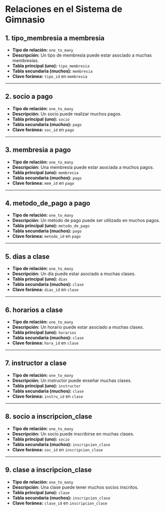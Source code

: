# Relaciones en el Sistema de Gimnasio

## 1. tipo_membresia a membresia
- **Tipo de relación:** `one_to_many`
- **Descripción:** Un tipo de membresía puede estar asociado a muchas membresías.
- **Tabla principal (uno):** `tipo_membresia`
- **Tabla secundaria (muchos):** `membresia`
- **Clave foránea:** `tipo_id` en `membresia`

---

## 2. socio a pago
- **Tipo de relación:** `one_to_many`
- **Descripción:** Un socio puede realizar muchos pagos.
- **Tabla principal (uno):** `socio`
- **Tabla secundaria (muchos):** `pago`
- **Clave foránea:** `soc_id` en `pago`

---

## 3. membresia a pago
- **Tipo de relación:** `one_to_many`
- **Descripción:** Una membresía puede estar asociada a muchos pagos.
- **Tabla principal (uno):** `membresia`
- **Tabla secundaria (muchos):** `pago`
- **Clave foránea:** `mem_id` en `pago`

---

## 4. metodo_de_pago a pago
- **Tipo de relación:** `one_to_many`
- **Descripción:** Un método de pago puede ser utilizado en muchos pagos.
- **Tabla principal (uno):** `metodo_de_pago`
- **Tabla secundaria (muchos):** `pago`
- **Clave foránea:** `metodo_id` en `pago`

---

## 5. dias a clase
- **Tipo de relación:** `one_to_many`
- **Descripción:** Un día puede estar asociado a muchas clases.
- **Tabla principal (uno):** `dias`
- **Tabla secundaria (muchos):** `clase`
- **Clave foránea:** `dias_id` en `clase`

---

## 6. horarios a clase
- **Tipo de relación:** `one_to_many`
- **Descripción:** Un horario puede estar asociado a muchas clases.
- **Tabla principal (uno):** `horarios`
- **Tabla secundaria (muchos):** `clase`
- **Clave foránea:** `hora_id` en `clase`

---

## 7. instructor a clase
- **Tipo de relación:** `one_to_many`
- **Descripción:** Un instructor puede enseñar muchas clases.
- **Tabla principal (uno):** `instructor`
- **Tabla secundaria (muchos):** `clase`
- **Clave foránea:** `instru_id` en `clase`

---

## 8. socio a inscripcion_clase
- **Tipo de relación:** `one_to_many`
- **Descripción:** Un socio puede inscribirse en muchas clases.
- **Tabla principal (uno):** `socio`
- **Tabla secundaria (muchos):** `inscripcion_clase`
- **Clave foránea:** `soc_id` en `inscripcion_clase`

---

## 9. clase a inscripcion_clase
- **Tipo de relación:** `one_to_many`
- **Descripción:** Una clase puede tener muchos socios inscritos.
- **Tabla principal (uno):** `clase`
- **Tabla secundaria (muchos):** `inscripcion_clase`
- **Clave foránea:** `clase_id` en `inscripcion_clase`
